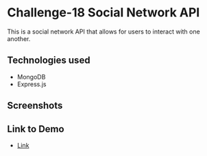 # Challenge-18 Social Network API

This is a social network API that allows for users to interact with one another. 

## Technologies used
- MongoDB
- Express.js 

## Screenshots



## Link to Demo
- [Link](https://drive.google.com/file/d/1ebb7-0NpRwDZQbcQLj7OzjMpnVVNppGB/view?usp=sharing)

